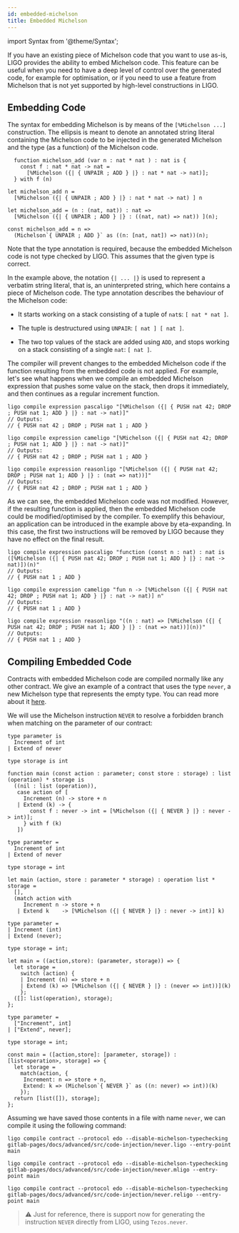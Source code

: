 ```yaml
---
id: embedded-michelson
title: Embedded Michelson
---
```


import Syntax from '@theme/Syntax';

If you have an existing piece of Michelson code that you want to use
as-is, LIGO provides the ability to embed Michelson code. This feature
can be useful when you need to have a deep level of control over the
generated code, for example for optimisation, or if you need to use a
feature from Michelson that is not yet supported by high-level
constructions in LIGO.

## Embedding Code

The syntax for embedding Michelson is by means of the `[%Michelson
...]` construction. The ellipsis is meant to denote an annotated
string literal containing the Michelson code to be injected in the
generated Michelson and the type (as a function) of the Michelson
code.

<Syntax syntax="pascaligo">

```pascaligo
  function michelson_add (var n : nat * nat ) : nat is {
    const f : nat * nat -> nat =
      [%Michelson ({| { UNPAIR ; ADD } |} : nat * nat -> nat)];
  } with f (n)
```

</Syntax>
<Syntax syntax="cameligo">

```cameligo
let michelson_add n =
  [%Michelson ({| { UNPAIR ; ADD } |} : nat * nat -> nat) ] n
```

</Syntax>
<Syntax syntax="reasonligo">

```reasonligo
let michelson_add = (n : (nat, nat)) : nat =>
  [%Michelson ({| { UNPAIR ; ADD } |} : ((nat, nat) => nat)) ](n);
```

</Syntax>
<Syntax syntax="jsligo">

```jsligo
const michelson_add = n =>
  (Michelson`{ UNPAIR ; ADD }` as ((n: [nat, nat]) => nat))(n);
```

</Syntax>

Note that the type annotation is required, because the embedded Michelson code
is not type checked by LIGO. This assumes that the given type is correct.

In the example above, the notation ```{| ... |}``` is used to
represent a verbatim string literal, that is, an uninterpreted string,
which here contains a piece of Michelson code. The type annotation
describes the behaviour of the Michelson code:

- It starts working on a stack consisting of a tuple of `nat`s: `[ nat * nat ]`.

- The tuple is destructured using `UNPAIR`: `[ nat ] [ nat ]`.

- The two top values of the stack are added using `ADD`,
  and stops working on a stack consisting of a single `nat`: `[ nat ]`.

The compiler will prevent changes to the embedded Michelson code if
the function resulting from the embedded code is not applied. For
example, let's see what happens when we compile an embedded Michelson
expression that pushes some value on the stack, then drops it
immediately, and then continues as a regular increment function.

<Syntax syntax="pascaligo">

```shell
ligo compile expression pascaligo "[%Michelson ({| { PUSH nat 42; DROP ; PUSH nat 1; ADD } |} : nat -> nat)]"
// Outputs:
// { PUSH nat 42 ; DROP ; PUSH nat 1 ; ADD }
```

</Syntax>
<Syntax syntax="cameligo">

```shell
ligo compile expression cameligo "[%Michelson ({| { PUSH nat 42; DROP ; PUSH nat 1; ADD } |} : nat -> nat)]"
// Outputs:
// { PUSH nat 42 ; DROP ; PUSH nat 1 ; ADD }
```

</Syntax>
<Syntax syntax="reasonligo">

```shell
ligo compile expression reasonligo "[%Michelson ({| { PUSH nat 42; DROP ; PUSH nat 1; ADD } |} : (nat => nat))]"
// Outputs:
// { PUSH nat 42 ; DROP ; PUSH nat 1 ; ADD }
```

</Syntax>

As we can see, the embedded Michelson code was not modified. However,
if the resulting function is applied, then the embedded Michelson code
could be modified/optimised by the compiler. To exemplify this
behaviour, an application can be introduced in the example above by
eta-expanding. In this case, the first two instructions will be
removed by LIGO because they have no effect on the final result.

<Syntax syntax="pascaligo">

```shell
ligo compile expression pascaligo "function (const n : nat) : nat is ([%Michelson ({| { PUSH nat 42; DROP ; PUSH nat 1; ADD } |} : nat -> nat)])(n)"
// Outputs:
// { PUSH nat 1 ; ADD }
```

</Syntax>
<Syntax syntax="cameligo">

```shell
ligo compile expression cameligo "fun n -> [%Michelson ({| { PUSH nat 42; DROP ; PUSH nat 1; ADD } |} : nat -> nat)] n"
// Outputs:
// { PUSH nat 1 ; ADD }
```

</Syntax>
<Syntax syntax="reasonligo">

```shell
ligo compile expression reasonligo "((n : nat) => [%Michelson ({| { PUSH nat 42; DROP ; PUSH nat 1; ADD } |} : (nat => nat))](n))"
// Outputs:
// { PUSH nat 1 ; ADD }
```

</Syntax>

## Compiling Embedded Code

Contracts with embedded Michelson code are compiled normally like any
other contract. We give an example of a contract that uses the type
`never`, a new Michelson type that represents the empty type. You can
read more about it
[here](https://tezos.gitlab.io/008/michelson.html#operations-on-type-never).

We will use the Michelson instruction `NEVER` to resolve a forbidden
branch when matching on the parameter of our contract:

<Syntax syntax="pascaligo">

```pascaligo skip
type parameter is
  Increment of int
| Extend of never

type storage is int

function main (const action : parameter; const store : storage) : list (operation) * storage is
  ((nil : list (operation)),
   case action of [
     Increment (n) -> store + n
   | Extend (k) -> {
       const f : never -> int = [%Michelson ({| { NEVER } |} : never -> int)];
     } with f (k)
   ])
```

</Syntax>
<Syntax syntax="cameligo">

```cameligo skip
type parameter =
  Increment of int
| Extend of never

type storage = int

let main (action, store : parameter * storage) : operation list * storage =
  [],
  (match action with
     Increment n -> store + n
   | Extend k    -> [%Michelson ({| { NEVER } |} : never -> int)] k)
```

</Syntax>
<Syntax syntax="reasonligo">

```reasonligo skip
type parameter =
| Increment (int)
| Extend (never);

type storage = int;

let main = ((action,store): (parameter, storage)) => {
  let storage =
    switch (action) {
    | Increment (n) => store + n
    | Extend (k) => [%Michelson ({| { NEVER } |} : (never => int))](k)
    };
  ([]: list(operation), storage);
};
```

</Syntax>
<Syntax syntax="jsligo">

```jsligo skip
type parameter =
  ["Increment", int]
| ["Extend", never];

type storage = int;

const main = ([action,store]: [parameter, storage]) : [list<operation>, storage] => {
  let storage =
    match(action, {
     Increment: n => store + n,
     Extend: k => (Michelson`{ NEVER }` as ((n: never) => int))(k)
    });
  return [list([]), storage];
};
```

</Syntax>

Assuming we have saved those contents in a file with name `never`, we
can compile it using the following command:

<Syntax syntax="pascaligo">

```shell
ligo compile contract --protocol edo --disable-michelson-typechecking gitlab-pages/docs/advanced/src/code-injection/never.ligo --entry-point main
```

</Syntax>
<Syntax syntax="cameligo">

```shell
ligo compile contract --protocol edo --disable-michelson-typechecking gitlab-pages/docs/advanced/src/code-injection/never.mligo --entry-point main
```

</Syntax>
<Syntax syntax="reasonligo">

```shell
ligo compile contract --protocol edo --disable-michelson-typechecking gitlab-pages/docs/advanced/src/code-injection/never.religo --entry-point main
```

</Syntax>

> ⚠️ Just for reference, there is support now for generating the
> instruction `NEVER` directly from LIGO, using `Tezos.never`.
